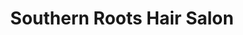 ---
title: "Southern Roots Hair Salon"
url: /mars-hill/southern-roots-hair-salon/
shop: hairdresser
---